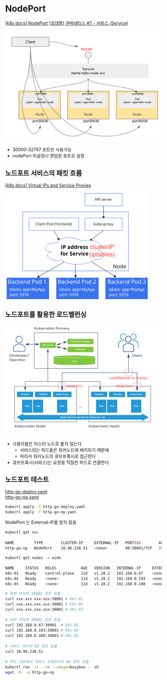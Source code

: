 
# NodePort

[[k8s docs] NodePort](https://kubernetes.io/docs/concepts/services-networking/service/#type-nodeport)
[[조대협] 쿠버네티스 #7 - 서비스 (Service)](https://bcho.tistory.com/1262)

![NodePort example](img/svc-nodeport.png)

- 30000-32767 포트만 사용가능
- nodePort 미설정시 랜덤한 포트로 설정

## 노드포트 서비스의 패킷 흐름

[[k8s docs] Virtual IPs and Service Proxies](https://kubernetes.io/docs/reference/networking/virtual-ips/)

![Virtual IPs and Service Proxies](img/virtual-ips-and-service-proxies.png)

## 노드포트를 활용한 로드밸런싱
![Load balancing using node ports](img/loadbalancing-using-nodeports.png)

- 사용자들은 마스터 노드로 붙지 않는다
  - 서비스되는 파드들은 워커노드에 배치되기 때문에
  - 따라서 워커노드의 큐브프록시로 접근한다
- 큐브프록시(서비스)는 요청을 적절한 파드로 연결한다

## 노드포트 테스트

[http-go-deploy.yaml](./yaml/http-go-deploy.yaml)  
[http-go-np.yaml](./yaml/http-go-np.yaml)

```bash
kubectl apply -f http-go-deploy.yaml
kubectl apply -f http-go-np.yaml
```

NodePort 는 External-IP를 받지 않음


```bash
kubectl get svc

NAME         TYPE        CLUSTER-IP     EXTERNAL-IP   PORT(S)        AGE
http-go-np   NodePort    10.96.238.51   <none>        80:30001/TCP   7s
```

```bash
kubectl get nodes -o wide

NAME     STATUS   ROLES           AGE   VERSION   INTERNAL-IP     EXTERNAL-IP   OS-IMAGE             KERNEL-VERSION    CONTAINER-RUNTIME
k8s-01   Ready    control-plane   11d   v1.28.2   192.168.0.67    <none>        Ubuntu 20.04.6 LTS   5.15.0-1053-aws   containerd://1.6.28
k8s-02   Ready    <none>          11d   v1.28.2   192.168.0.193   <none>        Ubuntu 20.04.6 LTS   5.15.0-1052-aws   containerd://1.6.28
k8s-03   Ready    <none>          11d   v1.28.2   192.168.0.108   <none>        Ubuntu 20.04.6 LTS   5.15.0-1053-aws   containerd://1.6.28
```

```bash
# 외부 아이피 30001 포트 호출
curl xxx.xxx.xxx.xxx:30001 # k8s-01
curl xxx.xxx.xxx.xxx:30001 # k8s-02
curl xxx.xxx.xxx.xxx:30001 # k8s-03

# 내부 아이피 30001 포트 호출
curl 192.168.0.67:30001  # k8s-01
curl 192.168.0.193:30001 # k8s-02
curl 192.168.0.108:30001 # k8s-03

# 서비스 아이피 80 포트 호출
curl 10.96.238.51

# 파드 내부에서 서비스 도메인으로 80 포트 호출
kubectl run -it --rm --image=busybox -- sh
wget -O- -q http-go-np
```
